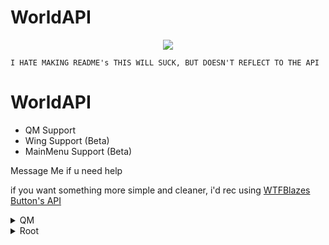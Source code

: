 # WorldAPI
<p align="center">
  <a href="#"><img src="https://raw.githubusercontent.com/Hacker1254/WorldClient-Files/main/WorldClient.png"></a>
</p>


`I HATE MAKING README's THIS WILL SUCK, BUT DOESN'T REFLECT TO THE API`

# WorldAPI
      
 - QM Support
 - Wing Support (Beta)
 - MainMenu Support (Beta)
 
 Message Me if u need help
 
 if you want something more simple and cleaner, i'd rec using [WTFBlazes Button's API](https://github.com/WTFBlaze/BlazesButtonAPI)


 <details>
<summary>QM</summary>

<details><summary>Buttons</summary><p>
<details><summary>Duo</summary><p>

</p></details>
QM Buttons Has a few uses, its used to open QM Windows, and to Use Functions
here An an Example of it to open a `VRCPage`

`new VRCButton(maiBtngrp, "MenuName", "Open theMenu", () => VRCPAGEVAR.OpenMenu(), false, true, spriteImage);
`
<details><summary>ExtentedControl</summary><p>
ExtentedControl is a ext of the VRCButton, Comming From Root, it Adds a few extra Functions to let u mess with the buttons

List:
```cs
SetToolTip
SetSprite
GetSprite
ShowSubMenuIcon
SetIconColor 
SetAction
SetBackgroundImage // Idea From WTFBlaze
RecolorBackGrn // :3
TurnHalf
CopyToWing // Copys it to the wing Menu (BETA)
```
</p></details>

</p></details>

<details><summary>Toggles</summary><p>

</p></details>
<details><summary>Groups</summary><p>

</p></details>

</details>
<details><summary>Root</summary><p>
This is stuff that can be done on Anything that has the BaseType 

```cs
SetActive
SetTextColor
SetRotation
SetPostion
GetGameObject
GetTransform
ChangeParent
AlsoAddToMM // BETA
AddButton
AddToggle
AddLable
AddGrpOfButtons
AddGrpToggles
AddDuoButtons
```
</p></details>
